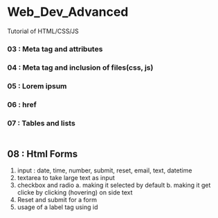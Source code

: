 # Web_Dev_Advanced
Tutorial of HTML/CSS/JS

### 03 : Meta tag and attributes<br>
### 04 : Meta tag and inclusion of files(css, js)<br>
### 05 : Lorem ipsum<br>
### 06 : href<br>
### 07 : Tables and lists<br><br>
## 08 : Html Forms
1. input : date, time, number, submit, reset, email, text, datetime<br>
2. textarea to take large text as input
3. checkbox and radio
    a. making it selected by default
    b. making it get clicke by clicking (hovering) on side text
4. Reset and submit for a form
5. usage of a label tag using id
<br>